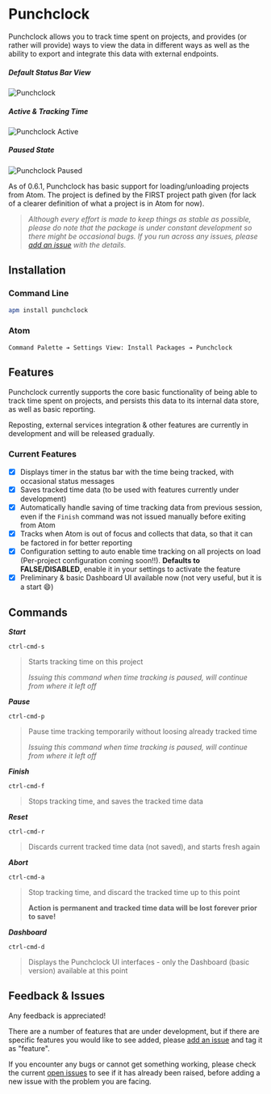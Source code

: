 Punchclock
==========

Punchclock allows you to track time spent on projects, and provides (or rather will provide) ways to view the data in different ways as well as the ability to export and integrate this data with external endpoints.

##### Default Status Bar View

![Punchclock](https://github.com/queenp/punchclock/raw/master/docs/assets/images/timekeeper-status-bar-view.png)

##### Active & Tracking Time

![Punchclock Active](https://github.com/queenp/punchclock/raw/master/docs/assets/images/timekeeper-status-bar-view-active.png)

##### Paused State

![Punchclock Paused](https://github.com/queenp/punchclock/raw/master/docs/assets/images/timekeeper-status-bar-view-paused.png)

As of 0.6.1, Punchclock  has basic support for loading/unloading projects from Atom. The project is defined by the FIRST project path given (for lack of a clearer definition of what a project is in Atom for now).

> *Although every effort is made to keep things as stable as possible, please do note that the package is under constant development so there might be occasional bugs. If you run across any issues, please [add an issue](https://github.com/queenp/punchclock/issues/new) with the details.*

Installation
------------

### Command Line

```bash
apm install punchclock
```

### Atom

```
Command Palette ➔ Settings View: Install Packages ➔ Punchclock
```

Features
--------

Punchclock currently supports the core basic functionality of being able to track time spent on projects, and persists this data to its internal data store, as well as basic reporting.

Reposting, external services integration & other features are currently in development and will be released gradually.

### Current Features

-	[x] Displays timer in the status bar with the time being tracked, with occasional status messages
-	[x] Saves tracked time data (to be used with features currently under development)
-	[x] Automatically handle saving of time tracking data from previous session, even if the `Finish` command was not issued manually before exiting from Atom
-	[x] Tracks when Atom is out of focus and collects that data, so that it can be factored in for better reporting
-	[x] Configuration setting to auto enable time tracking on all projects on load (Per-project configuration coming soon!!). **Defaults to FALSE/DISABLED**, enable it in your settings to activate the feature
-	[x] Preliminary & basic Dashboard UI available now (not very useful, but it is a start :smile:)

Commands
--------

***Start***

```
ctrl-cmd-s
```

> Starts tracking time on this project
>
> *Issuing this command when time tracking is paused, will continue from where it left off*

***Pause***

```
ctrl-cmd-p
```

> Pause time tracking temporarily without loosing already tracked time
>
> *Issuing this command when time tracking is paused, will continue from where it left off*

***Finish***

```
ctrl-cmd-f
```

> Stops tracking time, and saves the tracked time data

***Reset***

```
ctrl-cmd-r
```

> Discards current tracked time data (not saved), and starts fresh again

***Abort***

```
ctrl-cmd-a
```

> Stop tracking time, and discard the tracked time up to this point
>
> **Action is permanent and tracked time data will be lost forever prior to save!**

***Dashboard***

```
ctrl-cmd-d
```

> Displays the Punchclock UI interfaces - only the Dashboard (basic version) available at this point

Feedback & Issues
-----------------

Any feedback is appreciated!

There are a number of features that are under development, but if there are specific features you would like to see added, please [add an issue](https://github.com/queenp/punchclock/issues/new) and tag it as "feature".

If you encounter any bugs or cannot get something working, please check the current [open issues](https://github.com/queenp/punchclock/issues) to see if it has already been raised, before adding a new issue with the problem you are facing.
